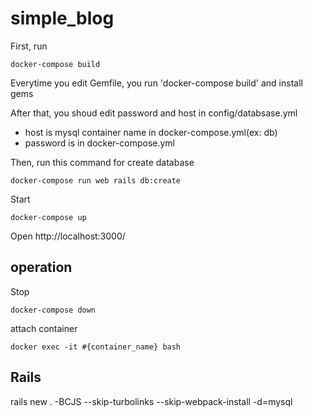 # simple_blog

First, run

    docker-compose build

Everytime you edit Gemfile, you run 'docker-compose build' and install gems

After that, you shoud edit password and host in config/databsase.yml
* host is mysql container name in docker-compose.yml(ex: db)
* password is in docker-compose.yml

Then, run this command for create database

    docker-compose run web rails db:create

Start

    docker-compose up

Open http://localhost:3000/


## operation

Stop

    docker-compose down

attach container

    docker exec -it #{container_name} bash

## Rails

rails new . -BCJS --skip-turbolinks --skip-webpack-install -d=mysql
